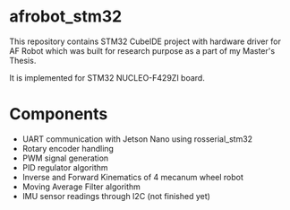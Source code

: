 # afrobot_stm32
This repository contains STM32 CubeIDE project with hardware driver for AF Robot which was built for research purpose as a part of my Master's Thesis.

It is implemented for STM32 NUCLEO-F429ZI board.

# Components

* UART communication with Jetson Nano using rosserial_stm32
* Rotary encoder handling
* PWM signal generation
* PID regulator algorithm
* Inverse and Forward Kinematics of 4 mecanum wheel robot
* Moving Average Filter algorithm
* IMU sensor readings through I2C (not finished yet)
